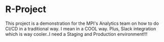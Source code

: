 # R-Project

This project is a demonstration for the MPI's Analytics team on how to do CI/CD in a traditional way. I mean in a COOL way. Plus, Slack integration which is way cooler..I need a Staging and Production environment!!!
